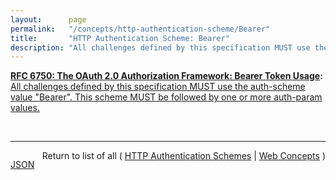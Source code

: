 ```yaml
---
layout:      page
permalink:   "/concepts/http-authentication-scheme/Bearer"
title:       "HTTP Authentication Scheme: Bearer"
description: "All challenges defined by this specification MUST use the auth-scheme value \"Bearer\". This scheme MUST be followed by one or more auth-param values."
---
```


**[RFC 6750: The OAuth 2.0 Authorization Framework: Bearer Token Usage](/specs/IETF/RFC/6750 "This specification describes how to use bearer tokens in HTTP requests to access OAuth 2.0 protected resources. Any party in possession of a bearer token (a &#34;bearer&#34;) can use it to get access to the associated resources (without demonstrating possession of a cryptographic key). To prevent misuse, bearer tokens need to be protected from disclosure in storage and in transport."):** [All challenges defined by this specification MUST use the auth-scheme value "Bearer". This scheme MUST be followed by one or more auth-param values.](http://tools.ietf.org/html/rfc6750#section-3 "Read documentation for HTTP Authentication Scheme &#34;Bearer&#34;")

<br/>
<hr/>

<p style="float : left"><a href="./Bearer.json" title="JSON representing this particular Web Concept value">JSON</a></p>
<p style="text-align: right">Return to list of all ( <a href="../http-authentication-schemes">HTTP Authentication Schemes</a> | <a href="../">Web Concepts</a> )</p>
